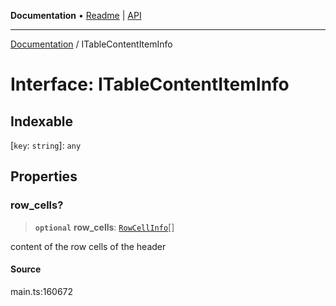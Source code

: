 **Documentation** • [Readme](../README.md) \| [API](../globals.md)

***

[Documentation](../README.md) / ITableContentItemInfo

# Interface: ITableContentItemInfo

## Indexable

 \[`key`: `string`\]: `any`

## Properties

### row\_cells?

> **`optional`** **row\_cells**: [`RowCellInfo`](../classes/RowCellInfo.md)[]

content of the row cells of the header

#### Source

main.ts:160672
